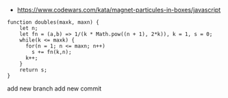 * https://www.codewars.com/kata/magnet-particules-in-boxes/javascript
```
function doubles(maxk, maxn) {
    let n;
    let fn = (a,b) => 1/(k * Math.pow((n + 1), 2*k)), k = 1, s = 0;
    while(k <= maxk) {
      for(n = 1; n <= maxn; n++)
        s += fn(k,n);
      k++;
    }
    return s;
}
```
add new branch
add new commit